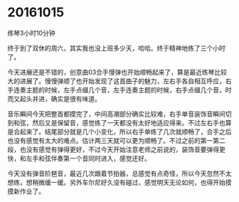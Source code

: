 # 20161015

练琴3小时10分钟

终于到了双休的周六，其实我也没上班多少天，哈哈。终于精神地练了三个小时了。

今天进展还是不错的，创意曲03合手慢弹也开始顺畅起来了，算是最近练琴比较大的进展了。慢慢弹顺了也开始发现了这首曲子的魅力，左右手各自相互呼应，右手连奏主题的时候，左手点缀几个音，左手连奏主题的时候，右手点缀几个音，时而又起头并进，确实是很有味道。

音乐瞬间今天把整首都摸完了，中间高潮部分确实比较难，右手单音装饰音瞬间切到和弦，然后又是保留音，感觉练了一天都没有太好地适应得来。不过左右手也算是合起来了。结尾部分就是几个小变化，所以右手单练了几次就顺畅了，合手之后也没有感觉有太大的难点。估计两三天就可以更为顺畅了。不过之前的第一第二段，也没有感觉有弹得更好，不过今天开始注意老师之前说的，装饰音要弹得更快，和左手和弦伴奏第一个音同时进入，感觉还好。

今天没有弹音阶琶音，最近几次跟着节拍器，总感觉有点奇怪，所以今天忽然不太想练，想稍微缓一缓。另外车尔尼好久没有碰过，感觉明天无论如何，也得开始摸摸新作业了。
